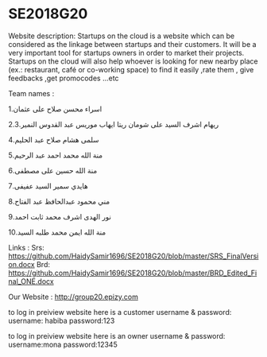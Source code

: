 # SE2018G20
Website description:
Startups  on  the  cloud  is  a  website  which  can  be  considered  as  the  linkage between startups and their customers.
It will be a very important tool for startups owners in order to market their projects.
Startups on the cloud will also help whoever is looking for new nearby place (ex.: restaurant,
café or co-working space) to find it easily ,rate them , give feedbacks ,get promocodes …etc




Team names :

1.اسراء محسن صلاح على عثمان

2.ريهام اشرف السيد على شومان
ريتا ايهاب موريس عبد القدوس النمير.3

سلمى هشام صلاح عبد الحليم.4

منة الله محمد احمد عبد الرحيم.5

منة الله حسين على مصطفى.6

هايدي سمير السيد عفيفى.7

مني محمود عبدالحافظ عبد الفتاح.8

نور الهدى اشرف محمد ثابت احمد.9

منة الله ايمن محمد طلبه السيد.10


Links :
Srs: https://github.com/HaidySamir1696/SE2018G20/blob/master/SRS_FinalVersion.docx
Brd:
https://github.com/HaidySamir1696/SE2018G20/blob/master/BRD_Edited_Final_ONE.docx

Our Website :
http://group20.epizy.com

 to log in preiview website here is a customer username & password:
 username: habiba
 password:123

 to log in preiview website here is an owner username & password:
 username:mona
 password:12345
